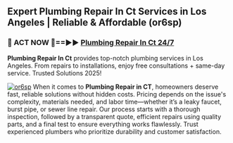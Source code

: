## Expert Plumbing Repair In Ct Services in Los Angeles | Reliable & Affordable (or6sp)  

<h3>🚿 ACT NOW 🌟==►► <a href="https://tinyurl.com/2ne6vx2x" rel="nofollow">Plumbing Repair In Ct 24/7</a></h3>

**Plumbing Repair In Ct** provides top-notch plumbing services in Los Angeles. From repairs to installations, enjoy free consultations + same-day service. Trusted Solutions 2025!

[![or6sp](https://i.imgur.com/4PFF4AK.jpeg)](https://tinyurl.com/2ne6vx2x)
When it comes to **Plumbing Repair in CT**, homeowners deserve fast, reliable solutions without hidden costs. Pricing depends on the issue's complexity, materials needed, and labor time—whether it’s a leaky faucet, burst pipe, or sewer line repair. Our process starts with a thorough inspection, followed by a transparent quote, efficient repairs using quality parts, and a final test to ensure everything works flawlessly. Trust experienced plumbers who prioritize durability and customer satisfaction.